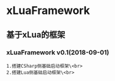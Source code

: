 # xLuaFramework
## 基于xLua的框架
###   xLuaFramework v0.1(2018-09-01)
    1.搭建CSharp侧基础启动框架\<br> 
    2.搭建Lua侧基础启动框架\<br> 

